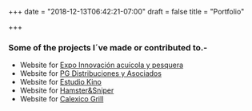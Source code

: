 +++
date = "2018-12-13T06:42:21-07:00"
draft = false
title = "Portfolio"

+++

### Some of the projects I´ve made or contributed to.-

- Website for [Expo Innovación acuícola y pesquera](http://expoinnovacionayp.com/)
- Website for [PG Distribuciones y Asociados](http://pgdistribuciones.com/)
- Website for [Estudio Kino](https://kinoestudio.com.mx/)
- Website for [Hamster&Sniper](http://hamsterysniper.com/)
- Website for [Calexico Grill](https://www.calexicogrill.com/)